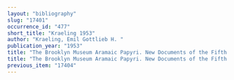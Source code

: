 ```yaml
---
layout: "bibliography"
slug: "17401"
occurrence_id: "477"
short_title: "Kraeling 1953"
author: "Kraeling, Emil Gottlieb H. "
publication_year: "1953"
title: "The Brooklyn Museum Aramaic Papyri. New Documents of the Fifth Century B.C. from theJewish Colony at Elephantine"
title: "The Brooklyn Museum Aramaic Papyri. New Documents of the Fifth Century B.C. from theJewish Colony at Elephantine"
previous_item: "17404"
---
```

